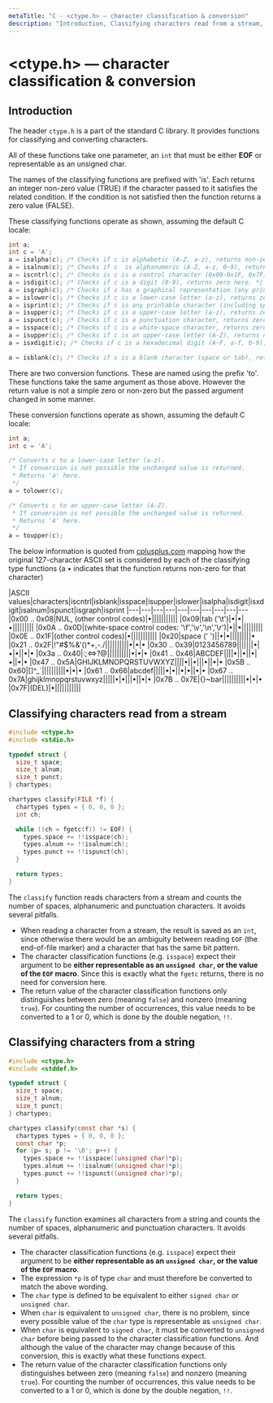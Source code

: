 ```yaml
---
metaTitle: "C - <ctype.h> — character classification & conversion"
description: "Introduction, Classifying characters read from a stream, Classifying characters from a string"
---
```


# <ctype.h> — character classification & conversion



## Introduction


The header `ctype.h` is a part of the standard C library. It provides functions for classifying and converting characters.

All of these functions take one parameter, an `int` that must be either **EOF** or representable as an unsigned char.

The names of the classifying functions are prefixed with 'is'. Each returns an integer non-zero value (TRUE) if the character passed to it satisfies the related condition. If the condition is not satisfied then the function returns a zero value (FALSE).

These classifying functions operate as shown, assuming the default C locale:

```c
int a;
int c = 'A';
a = isalpha(c); /* Checks if c is alphabetic (A-Z, a-z), returns non-zero here. */
a = isalnum(c); /* Checks if c  is alphanumeric (A-Z, a-z, 0-9), returns non-zero here. */
a = iscntrl(c); /* Checks is c is a control character (0x00-0x1F, 0x7F), returns zero here. */
a = isdigit(c); /* Checks if c is a digit (0-9), returns zero here. */
a = isgraph(c); /* Checks if c has a graphical representation (any printing character except space), returns non-zero here. */
a = islower(c); /* Checks if c is a lower-case letter (a-z), returns zero here. */
a = isprint(c); /* Checks if c is any printable character (including space), returns non-zero here. */
a = isupper(c); /* Checks if c is a upper-case letter (a-z), returns zero here. */
a = ispunct(c); /* Checks if c is a punctuation character, returns zero here. */
a = isspace(c); /* Checks if c is a white-space character, returns zero here. */
a = isupper(c); /* Checks if c is an upper-case letter (A-Z), returns non-zero here. */
a = isxdigit(c); /* Checks if c is a hexadecimal digit (A-F, a-f, 0-9), returns non-zero here. */

```

```c
a = isblank(c); /* Checks if c is a blank character (space or tab), returns non-zero here. */

```

There are two conversion functions. These are named using the prefix 'to'. These functions take the same argument as those above. However the return value is not a simple zero or non-zero but the passed argument changed in some manner.

These conversion functions operate as shown, assuming the default C locale:

```c
int a;
int c = 'A';

/* Converts c to a lower-case letter (a-z). 
 * If conversion is not possible the unchanged value is returned. 
 * Returns 'a' here. 
 */
a = tolower(c);

/* Converts c to an upper-case letter (A-Z). 
 * If conversion is not possible the unchanged value is returned. 
 * Returns 'A' here. 
 */
a = toupper(c);

```

The below information is quoted from [cplusplus.com](http://www.cplusplus.com/reference/cctype/) mapping how the original 127-character ASCII set is considered by each of the classifying type functions (a • indicates that the function returns non-zero for that character)

|ASCII values|characters|iscntrl|isblank|isspace|isupper|islower|isalpha|isdigit|isxdigit|isalnum|ispunct|isgraph|isprint
|---|---|---|---|---|---|---|---|---|---
|0x00 .. 0x08|NUL, (other control codes)|•|||||||||||
|0x09|tab ('\t')|•|•|•|||||||||
|0x0A .. 0x0D|(white-space control codes: '\f','\v','\n','\r')|•||•|||||||||
|0x0E .. 0x1F|(other control codes)|•|||||||||||
|0x20|space (' ')||•|•|||||||||•
|0x21 .. 0x2F|!"#$%&'()*+,-./||||||||||•|•|•
|0x30 .. 0x39|0123456789|||||||•|•|•||•|•
|0x3a .. 0x40|:;<=>?@||||||||||•|•|•
|0x41 .. 0x46|ABCDEF||||•||•||•|•||•|•
|0x47 .. 0x5A|GHIJKLMNOPQRSTUVWXYZ||||•||•|||•||•|•
|0x5B .. 0x60|[]^_`||||||||||•|•|•
|0x61 .. 0x66|abcdef|||||•|•||•|•||•|•
|0x67 .. 0x7A|ghijklmnopqrstuvwxyz|||||•|•|||•||•|•
|0x7B .. 0x7E|{}~bar||||||||||•|•|•
|0x7F|(DEL)|•|||||||||||



## Classifying characters read from a stream


```c
#include <ctype.h>
#include <stdio.h>

typedef struct {
  size_t space;
  size_t alnum;
  size_t punct;
} chartypes;

chartypes classify(FILE *f) {
  chartypes types = { 0, 0, 0 };
  int ch;

  while ((ch = fgetc(f)) != EOF) {
    types.space += !!isspace(ch);
    types.alnum += !!isalnum(ch);
    types.punct += !!ispunct(ch);
  }

  return types;
}

```

The `classify` function reads characters from a stream and counts the number of spaces, alphanumeric and punctuation characters. It avoids several pitfalls.

- When reading a character from a stream, the result is saved as an `int`, since otherwise there would be an ambiguity between reading `EOF` (the end-of-file marker) and a character that has the same bit pattern.
- The character classification functions (e.g. `isspace`) expect their argument to be **either representable as an `unsigned char`, or the value of the `EOF` macro**. Since this is exactly what the `fgetc` returns, there is no need for conversion here.
- The return value of the character classification functions only distinguishes between zero (meaning `false`) and nonzero (meaning `true`). For counting the number of occurrences, this value needs to be converted to a 1 or 0, which is done by the double negation, `!!`.



## Classifying characters from a string


```c
#include <ctype.h>
#include <stddef.h>

typedef struct {
  size_t space;
  size_t alnum;
  size_t punct;
} chartypes;

chartypes classify(const char *s) {
  chartypes types = { 0, 0, 0 };
  const char *p;
  for (p= s; p != '\0'; p++) {
    types.space += !!isspace((unsigned char)*p);
    types.alnum += !!isalnum((unsigned char)*p);
    types.punct += !!ispunct((unsigned char)*p);
  }

  return types;
}

```

The `classify` function examines all characters from a string and counts the number of spaces, alphanumeric and punctuation characters. It avoids several pitfalls.

- The character classification functions (e.g. `isspace`) expect their argument to be **either representable as an `unsigned char`, or the value of the `EOF` macro**.
- The expression `*p` is of type `char` and must therefore be converted to match the above wording.
- The `char` type is defined to be equivalent to either `signed char` or `unsigned char`.
- When `char` is equivalent to `unsigned char`, there is no problem, since every possible value of the `char` type is representable as `unsigned char`.
- When `char` is equivalent to `signed char`, it must be converted to `unsigned char` before being passed to the character classification functions. And although the value of the character may change because of this conversion, this is exactly what these functions expect.
- The return value of the character classification functions only distinguishes between zero (meaning `false`) and nonzero (meaning `true`). For counting the number of occurrences, this value needs to be converted to a 1 or 0, which is done by the double negation, `!!`.

